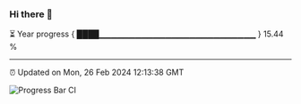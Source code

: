### Hi there 👋

⏳ Year progress { ████▁▁▁▁▁▁▁▁▁▁▁▁▁▁▁▁▁▁▁▁▁▁▁▁▁▁ } 15.44 %

---

⏰ Updated on Mon, 26 Feb 2024 12:13:38 GMT

![Progress Bar CI](https://github.com/Shyam-Makwana/GitHub-Actions-Demo/workflows/Progress%20Bar%20CI/badge.svg)
